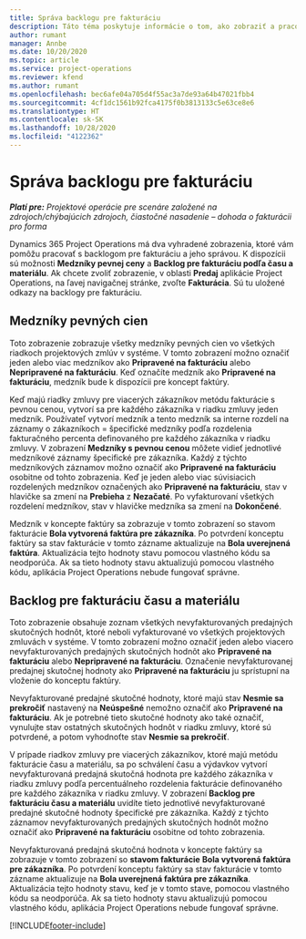 ```yaml
---
title: Správa backlogu pre fakturáciu
description: Táto téma poskytuje informácie o tom, ako zobraziť a pracovať s backlogom pre fakturáciu v Project Operations.
author: rumant
manager: Annbe
ms.date: 10/20/2020
ms.topic: article
ms.service: project-operations
ms.reviewer: kfend
ms.author: rumant
ms.openlocfilehash: bec6afe04a705d4f55ac3a7de93a64b47021fbb4
ms.sourcegitcommit: 4cf1dc1561b92fca4175f0b3813133c5e63ce8e6
ms.translationtype: HT
ms.contentlocale: sk-SK
ms.lasthandoff: 10/28/2020
ms.locfileid: "4122362"
---
```

# <a name="manage-the-billing-backlog"></a>Správa backlogu pre fakturáciu

_**Platí pre:** Projektové operácie pre scenáre založené na zdrojoch/chýbajúcich zdrojoch, čiastočné nasadenie – dohoda o fakturácii pro forma_

Dynamics 365 Project Operations má dva vyhradené zobrazenia, ktoré vám pomôžu pracovať s backlogom pre fakturáciu a jeho správou. K dispozícii sú možnosti **Medzníky pevnej ceny** a **Backlog pre fakturáciu podľa času a materiálu**. Ak chcete zvoliť zobrazenie, v oblasti **Predaj** aplikácie Project Operations, na ľavej navigačnej stránke, zvoľte **Fakturácia**. Sú tu uložené odkazy na backlogy pre fakturáciu.

## <a name="fixed-price-milestones"></a>Medzníky pevných cien

Toto zobrazenie zobrazuje všetky medzníky pevných cien vo všetkých riadkoch projektových zmlúv v systéme. V tomto zobrazení možno označiť jeden alebo viac medzníkov ako **Pripravené na fakturáciu** alebo **Nepripravené na fakturáciu**. Keď označíte medzník ako **Pripravené na fakturáciu**, medzník bude k dispozícii pre koncept faktúry.

Keď majú riadky zmluvy pre viacerých zákazníkov metódu fakturácie s pevnou cenou, vytvorí sa pre každého zákazníka v riadku zmluvy jeden medzník. Používateľ vytvorí medzník a tento medzník sa interne rozdelí na záznamy o zákazníkoch = špecifické medzníky podľa rozdelenia fakturačného percenta definovaného pre každého zákazníka v riadku zmluvy. V zobrazení **Medzníky s pevnou cenou** môžete vidieť jednotlivé medzníkové záznamy špecifické pre zákazníka. Každý z týchto medzníkových záznamov možno označiť ako **Pripravené na fakturáciu** osobitne od tohto zobrazenia. Keď je jeden alebo viac súvisiacich rozdelených medzníkov označených ako **Pripravené na fakturáciu**, stav v hlavičke sa zmení na **Prebieha** z **Nezačaté**. Po vyfakturovaní všetkých rozdelení medzníkov, stav v hlavičke medzníka sa zmení na **Dokončené**.

Medzník v koncepte faktúry sa zobrazuje v tomto zobrazení so stavom fakturácie **Bola vytvorená faktúra pre zákazníka**. Po potvrdení konceptu faktúry sa stav fakturácie v tomto zázname aktualizuje na **Bola uverejnená faktúra**. Aktualizácia tejto hodnoty stavu pomocou vlastného kódu sa neodporúča. Ak sa tieto hodnoty stavu aktualizujú pomocou vlastného kódu, aplikácia Project Operations nebude fungovať správne.

## <a name="time-and-material-billing-backlog"></a>Backlog pre fakturáciu času a materiálu

Toto zobrazenie obsahuje zoznam všetkých nevyfakturovaných predajných skutočných hodnôt, ktoré neboli vyfakturované vo všetkých projektových zmluvách v systéme. V tomto zobrazení možno označiť jeden alebo viacero nevyfakturovaných predajných skutočných hodnôt ako **Pripravené na fakturáciu** alebo **Nepripravené na fakturáciu**. Označenie nevyfakturovanej predajnej skutočnej hodnoty ako **Pripravené na fakturáciu** ju sprístupní na vloženie do konceptu faktúry.

Nevyfakturované predajné skutočné hodnoty, ktoré majú stav **Nesmie sa prekročiť** nastavený na **Neúspešné** nemožno označiť ako **Pripravené na fakturáciu**. Ak je potrebné tieto skutočné hodnoty ako také označiť, vynulujte stav ostatných skutočných hodnôt v riadku zmluvy, ktoré sú potvrdené, a potom vyhodnoťte stav **Nesmie sa prekročiť**.

V prípade riadkov zmluvy pre viacerých zákazníkov, ktoré majú metódu fakturácie času a materiálu, sa po schválení času a výdavkov vytvorí nevyfakturovaná predajná skutočná hodnota pre každého zákazníka v riadku zmluvy podľa percentuálneho rozdelenia fakturácie definovaného pre každého zákazníka v riadku zmluvy. V zobrazení **Backlog pre fakturáciu času a materiálu** uvidíte tieto jednotlivé nevyfakturované predajné skutočné hodnoty špecifické pre zákazníka. Každý z týchto záznamov nevyfakturovaných predajných skutočných hodnôt možno označiť ako **Pripravené na fakturáciu** osobitne od tohto zobrazenia.

Nevyfakturovaná predajná skutočná hodnota v koncepte faktúry sa zobrazuje v tomto zobrazení so **stavom fakturácie** **Bola vytvorená faktúra pre zákazníka**. Po potvrdení konceptu faktúry sa stav fakturácie v tomto zázname aktualizuje na **Bola uverejnená faktúra pre zákazníka**. Aktualizácia tejto hodnoty stavu, keď je v tomto stave, pomocou vlastného kódu sa neodporúča. Ak sa tieto hodnoty stavu aktualizujú pomocou vlastného kódu, aplikácia Project Operations nebude fungovať správne.


[!INCLUDE[footer-include](../includes/footer-banner.md)]